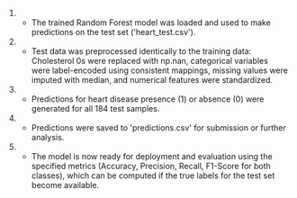 1. - The trained Random Forest model was loaded and used to make predictions on the test set ('heart_test.csv').
2. - Test data was preprocessed identically to the training data: Cholesterol 0s were replaced with np.nan, categorical variables were label-encoded using consistent mappings, missing values were imputed with median, and numerical features were standardized.
3. - Predictions for heart disease presence (1) or absence (0) were generated for all 184 test samples.
4. - Predictions were saved to 'predictions.csv' for submission or further analysis.
5. - The model is now ready for deployment and evaluation using the specified metrics (Accuracy, Precision, Recall, F1-Score for both classes), which can be computed if the true labels for the test set become available.
